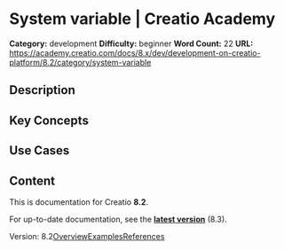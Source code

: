 # System variable | Creatio Academy

**Category:** development **Difficulty:** beginner **Word Count:** 22 **URL:**
https://academy.creatio.com/docs/8.x/dev/development-on-creatio-platform/8.2/category/system-variable

## Description

## Key Concepts

## Use Cases

## Content

This is documentation for Creatio **8.2**.

For up-to-date documentation, see the
**[latest version](/docs/8.x/dev/development-on-creatio-platform/category/system-variable)**
(8.3).

Version:
8.2[Overview](/docs/8.x/dev/development-on-creatio-platform/8.2/platform-customization/freedom-ui/display-the-value-of-a-system-variable/overview)[Examples](/docs/8.x/dev/development-on-creatio-platform/8.2/system-variable-examples)[References](/docs/8.x/dev/development-on-creatio-platform/8.2/system-variable-references)
